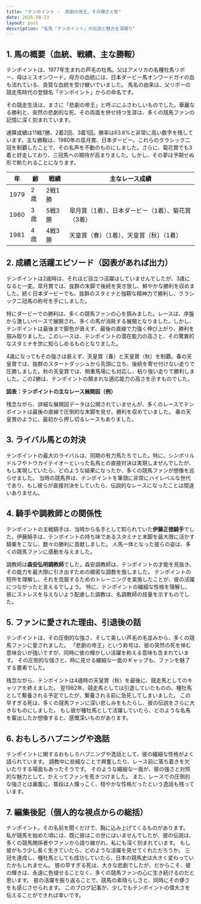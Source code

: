 ```yaml
---
title: "テンポイント -  悲劇の帝王、その輝きと影"
date: 2025-08-23
layout: post
description: "名馬『テンポイント』の伝説と魅力を深堀り"
---
```


## 1. 馬の概要（血統、戦績、主な勝鞍）

テンポイントは、1977年生まれの芦毛の牡馬。父はアメリカの名種牡馬リボー、母はミスオンワード。母方の血統には、日本ダービー馬オンワードガイの血も流れている、良質な血統を受け継いでいました。  馬名の由来は、父リボーの競走馬時代の登録名「テンポイント」からの命名です。

その競走生活は、まさに「悲劇の帝王」と呼ぶにふさわしいものでした。華麗なる勝利と、突然の悲劇的な死、その両面を併せ持つ生涯は、多くの競馬ファンの記憶に深く刻まれています。

通算成績は11戦7勝、2着2回、3着1回。勝率は63.6%と非常に高い数字を残しています。主な勝鞍は、1980年の皐月賞、日本ダービー。これらのクラシック二冠を制覇したことで、その名声を不動のものにしました。さらに、菊花賞でも3着と好走しており、三冠馬への期待が高まりました。しかし、その夢は予期せぬ形で断たれることになります。

| 年 | 齢 | 戦績 | 主なレース成績 |
|---|---|---|---|
| 1979 | 2歳 | 2戦1勝 |  |
| 1980 | 3歳 | 5戦3勝 | 皐月賞（1着）、日本ダービー（1着）、菊花賞（3着） |
| 1981 | 4歳 | 4戦3勝 | 天皇賞（春）（1着）、天皇賞（秋）（1着） |


## 2. 成績と活躍エピソード（図表があれば出力）

テンポイントは2歳時は、それほど目立つ活躍はしていませんでしたが、3歳になると一変。皐月賞では、抜群の末脚で後続を突き放し、鮮やかな勝利を収めました。続く日本ダービーでも、抜群のスタミナと強靭な精神力で勝利し、クラシック二冠馬の称号を手にしました。

特にダービーでの勝利は、多くの競馬ファンの心を掴みました。レースは、序盤から激しいペースで展開され、多くの馬が消耗する展開となりました。しかし、テンポイントは最後まで脚色が衰えず、最後の直線で力強く伸び上がり、勝利を掴み取りました。このレースは、テンポイントの潜在能力の高さと、その驚異的なスタミナを世に知らしめるものとなりました。

4歳になってもその強さは衰えず、天皇賞（春）と天皇賞（秋）を制覇。春の天皇賞では、抜群のスタートダッシュから先頭に立ち、後続を寄せ付けない走りで圧勝しました。秋の天皇賞では、稍重馬場にも対応し、粘り強い走りで勝利しました。この2勝は、テンポイントの類まれな適応能力の高さを示すものでした。

**図表：テンポイントの主なレース展開図（例）**

残念ながら、詳細な展開図データは公開されていませんが、多くのレースでテンポイントは最後の直線で圧倒的な末脚を見せ、勝利を収めていました。  春の天皇賞のように、最初から押し切るレースもありました。


## 3. ライバル馬との対決

テンポイントの最大のライバルは、同期の有力馬たちでした。特に、シンボリルドルフやトウカイテイオーといった名馬との直接対決は実現しませんでしたが、もし実現していたら、どのような結果になったか、多くの競馬ファンが想像を巡らせました。  当時の競馬界は、テンポイントを筆頭に非常にハイレベルな世代であり、もし彼らが直接対決をしていたら、伝説的なレースになったことは間違いありません。


## 4. 騎手や調教師との関係性

テンポイントの主戦騎手は、当時から名手として知られていた**伊藤正徳騎手**でした。伊藤騎手は、テンポイントの持ち味であるスタミナと末脚を最大限に活かす騎乗をこなし、数々の勝利に貢献しました。  人馬一体となった彼らの姿は、多くの競馬ファンに感動を与えました。

調教師は**森安弘明調教師**でした。森安調教師は、テンポイントの才能を見抜き、その能力を最大限に引き出すための緻密な調教を施しました。  テンポイントの短所を理解し、それを克服するためのトレーニングを実施したことが、彼の活躍につながったと言えるでしょう。  特に、テンポイントの繊細な性格を理解し、彼にストレスを与えないよう配慮した調教は、名調教師の技量を示すものでした。


## 5. ファンに愛された理由、引退後の話

テンポイントは、その圧倒的な強さ、そして美しい芦毛の毛並みから、多くの競馬ファンに愛されました。  「悲劇の帝王」という称号は、彼の突然の死を悼む意味合いが強いですが、同時に彼の輝かしい活躍を称える意味も含まれています。  その圧倒的な強さと、時に見せる繊細な一面のギャップも、ファンを魅了する要素でした。

残念ながら、テンポイントは4歳時の天皇賞（秋）を最後に、競走馬としてのキャリアを終えました。  翌1982年、競走馬としては引退していたものの、種牡馬として繋養される予定でしたが、繋養される前に急死してしまいました。  この早すぎる死は、多くの競馬ファンに深い悲しみをもたらし、彼の伝説をさらに大きなものにしました。  もし彼が種牡馬として活躍していたら、どのような名馬を輩出したか想像すると、感慨深いものがあります。


## 6. おもしろハプニングや逸話

テンポイントに関するおもしろハプニングや逸話として、彼の繊細な性格がよく語られています。  調教中に些細なことで興奮したり、レース前に落ち着きを欠いたりする場面もあったそうです。  そのような繊細な一面が、彼の強さと対照的な魅力として、かえってファンを惹きつけました。  また、レースでの圧倒的な強さとは裏腹に、普段は人懐っこく、穏やかな性格だったという逸話も残っています。


## 7. 編集後記（個人的な視点からの総括）

テンポイント。その名前を聞くだけで、胸に込み上げてくるものがあります。  私が競馬を始めた頃には、既に彼はこの世にはいませんでしたが、彼の伝説は、多くの競馬関係者やファンから語り継がれ、私にも深く刻まれています。  もし彼がもう少し長く生きていたら、どのような活躍を見せてくれただろうか。  三冠を達成し、種牡馬としても成功していたら、日本の競馬史は大きく変わっていたかもしれません。  彼の早すぎる死は、大きな悲劇でしたが、だからこそ、彼の輝きは、永遠に色褪せることなく、多くの競馬ファンの心に生き続けるのだと思います。  彼の活躍を振り返ることで、競馬の素晴らしさと、同時にその儚さをも感じさせられます。  このブログ記事が、少しでもテンポイントの偉大さを伝えることができれば幸いです。
